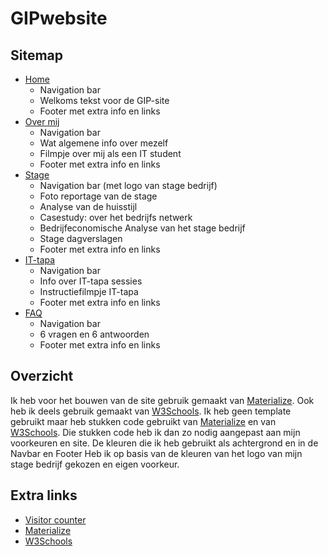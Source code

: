 # GIPwebsite

## Sitemap
- [Home](https://michielve-immalle.github.io/GIPwebsite/index.html)
  * Navigation bar
  * Welkoms tekst voor de GIP-site
  * Footer met extra info en links
- [Over mij](https://michielve-immalle.github.io/GIPwebsite/about.html)
  * Navigation bar
  * Wat algemene info over mezelf
  * Filmpje over mij als een IT student
  * Footer met extra info en links
- [Stage](https://michielve-immalle.github.io/GIPwebsite/stage.html)
  * Navigation bar (met logo van stage bedrijf)
  * Foto reportage van de stage
  * Analyse van de huisstijl
  * Casestudy: over het bedrijfs netwerk
  * Bedrijfeconomische Analyse van het stage bedrijf
  * Stage dagverslagen
  * Footer met extra info en links
- [IT-tapa](https://michielve-immalle.github.io/GIPwebsite/ittapa.html)
  * Navigation bar
  * Info over IT-tapa sessies
  * Instructiefilmpje IT-tapa
  * Footer met extra info en links
- [FAQ](https://michielve-immalle.github.io/GIPwebsite/faq.html)
  * Navigation bar
  * 6 vragen en 6 antwoorden
  * Footer met extra info en links
  
## Overzicht
Ik heb voor het bouwen van de site gebruik gemaakt van [Materialize](http://materializecss.com/). Ook heb ik deels gebruik gemaakt van
[W3Schools](https://www.w3schools.com/css/default.asp). Ik heb geen template gebruikt maar heb stukken code gebruikt van [Materialize](http://materializecss.com/) en van [W3Schools](https://www.w3schools.com/css/default.asp). Die stukken code heb ik dan zo nodig aangepast aan mijn voorkeuren en site. De kleuren die ik heb gebruikt als achtergrond en in de Navbar en Footer Heb ik op basis van de kleuren van het logo van mijn stage bedrijf gekozen en eigen voorkeur.

## Extra links
- [Visitor counter](https://www.freecounterstat.com)
- [Materialize](http://materializecss.com/)
- [W3Schools](https://www.w3schools.com/css/default.asp)
